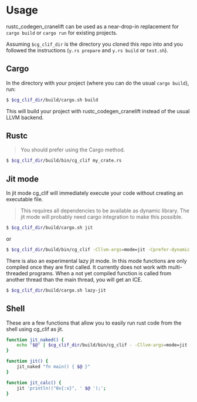 # Usage

rustc_codegen_cranelift can be used as a near-drop-in replacement for `cargo build` or `cargo run` for existing projects.

Assuming `$cg_clif_dir` is the directory you cloned this repo into and you followed the instructions (`y.rs prepare` and `y.rs build` or `test.sh`).

## Cargo

In the directory with your project (where you can do the usual `cargo build`), run:

```bash
$ $cg_clif_dir/build/cargo.sh build
```

This will build your project with rustc_codegen_cranelift instead of the usual LLVM backend.

## Rustc

> You should prefer using the Cargo method.

```bash
$ $cg_clif_dir/build/bin/cg_clif my_crate.rs
```

## Jit mode

In jit mode cg_clif will immediately execute your code without creating an executable file.

> This requires all dependencies to be available as dynamic library.
> The jit mode will probably need cargo integration to make this possible.

```bash
$ $cg_clif_dir/build/cargo.sh jit
```

or

```bash
$ $cg_clif_dir/build/bin/cg_clif -Cllvm-args=mode=jit -Cprefer-dynamic my_crate.rs
```

There is also an experimental lazy jit mode. In this mode functions are only compiled once they are
first called. It currently does not work with multi-threaded programs. When a not yet compiled
function is called from another thread than the main thread, you will get an ICE.

```bash
$ $cg_clif_dir/build/cargo.sh lazy-jit
```

## Shell

These are a few functions that allow you to easily run rust code from the shell using cg_clif as jit.

```bash
function jit_naked() {
    echo "$@" | $cg_clif_dir/build/bin/cg_clif - -Cllvm-args=mode=jit -Cprefer-dynamic
}

function jit() {
    jit_naked "fn main() { $@ }"
}

function jit_calc() {
    jit 'println!("0x{:x}", ' $@ ');';
}
```
